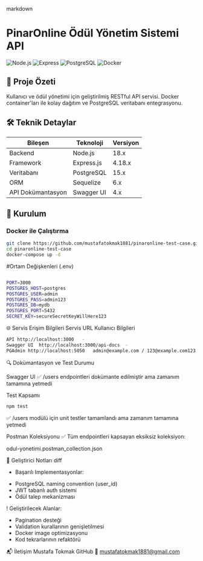 markdown
# PinarOnline Ödül Yönetim Sistemi API

![Node.js](https://img.shields.io/badge/Node.js-18-green)
![Express](https://img.shields.io/badge/Express-4.18-blue)
![PostgreSQL](https://img.shields.io/badge/PostgreSQL-15-orange)
![Docker](https://img.shields.io/badge/Docker-24.0-yellow)

## 📌 Proje Özeti

Kullanıcı ve ödül yönetimi için geliştirilmiş RESTful API servisi. Docker container'ları ile kolay dağıtım ve PostgreSQL veritabanı entegrasyonu.

## 🛠 Teknik Detaylar

| Bileşen         | Teknoloji       | Versiyon  |
|-----------------|----------------|----------|
| Backend         | Node.js        | 18.x     |
| Framework       | Express.js     | 4.18.x   |
| Veritabanı      | PostgreSQL     | 15.x     |
| ORM             | Sequelize      | 6.x      |
| API Dokümantasyon | Swagger UI    | 4.x      |

## 🚀 Kurulum

### Docker ile Çalıştırma

```bash
git clone https://github.com/mustafatokmak1881/pinaronline-test-case.git
cd pinaronline-test-case
docker-compose up -d
```

#Ortam Değişkenleri (.env)
```bash

PORT=3000
POSTGRES_HOST=postgres
POSTGRES_USER=admin
POSTGRES_PASS=admin123
POSTGRES_DB=mydb
POSTGRES_PORT=5432
SECRET_KEY=secureSecretKeyWillHere123
```

🌐 Servis Erişim Bilgileri
Servis	URL	Kullanıcı Bilgileri
```bash
API	http://localhost:3000	-
Swagger UI	http://localhost:3000/api-docs	-
PGAdmin	http://localhost:5050	admin@example.com / 123@example.com123
```


🔍 Dokümantasyon ve Test Durumu

Swagger UI
✅ /users endpointleri dokümante edilmiştir ama zamanım tamamına yetmedi

Test Kapsamı
```bash
npm test
```
✅ /users modülü için unit testler tamamlandı ama zamanım tamamına yetmedi


Postman Koleksiyonu
✅ Tüm endpointleri kapsayan eksiksiz koleksiyon:

odul-yonetimi.postman_collection.json


📝 Geliştirici Notları
diff
+ Başarılı Implementasyonlar:
- PostgreSQL naming convention (user_id)
- JWT tabanlı auth sistemi
- Ödül talep mekanizması

! Geliştirilecek Alanlar:
- Pagination desteği
- Validation kurallarının genişletilmesi
- Docker image optimizasyonu
- Kod tekrarlarının refaktörü

  
📬 İletişim
Mustafa Tokmak
GitHub
📧 mustafatokmak1881@gmail.com

